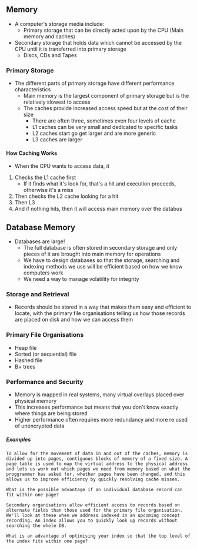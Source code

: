 ## Memory
- A computer's storage media include:
	- Primary storage that can be directly acted upon by the CPU (Main memory and caches)
- Secondary storage that holds data which cannot be accessed by the CPU until it is transferred into primary storage
	- Discs, CDs and Tapes

### Primary Storage
- The different parts of primary storage have different performance characteristics
	- Main memory is the largest component of primary storage but is the relatively slowest to access
	- The caches provide increased access speed but at the cost of their size
		- There are often three, sometimes even four levels of cache
		- L1 caches can be very small and dedicated to specific tasks
		- L2 caches start go get larger and are more generic
		- L3 caches are larger

#### How Caching Works
- When the CPU wants to access data, it 
1. Checks the L1 cache first
	- If it finds what it's look for, that's a hit and execution proceeds, otherwise it's a miss
2. Then checks the L2 cache looking for a hit
3. Then L3
4. And if nothing hits, then it will access main memory over the databus

## Database Memory
- Databases are large!
	- The full database is often stored in secondary storage and only pieces of it are brought into main memory for operations
	- We have to design databases so that the storage, searching and indexing methods we use will be efficient based on how we know computers work
	- We need a way to manage volatility for integrity

### Storage and Retrieval
- Records should be stored in a way that makes them easy and efficient to locate, with the primary file organisations telling us how those records are placed on disk and how we can access them


### Primary File Organisations
- Heap file
- Sorted (or sequential) file
- Hashed file
- B+ trees

### Performance and Security
- Memory is mapped in real systems, many virtual overlays placed over physical memory
- This increases performance but means that you don't know exactly where things are being stored
- Higher performance often requires more redundancy and more re used of unencrypted data


##### Examples

```
To allow for the movement of data in and out of the caches, memory is divided up into pages, contiguous blocks of memory of a fixed size. A page table is used to map the virtual address to the physical address and lets us work out which pages we need from memory based on what the proggrammer has asked for, whether pages have been changed, and this allows us to improve efficiency by quickly resolving cache misses. 

What is the possible advantage if an individual database record can fit within one page?
```

```
Secondary organisations allow efficient access to records based on alternate fields than those used for the primary file organisation. We'll look at these when we address indexed in an upcoming concept recording. An index allows you to quickly look up records without searching the whole DB. 

What is an advantage of optimising your index so that the top level of the index fits within one page?
```